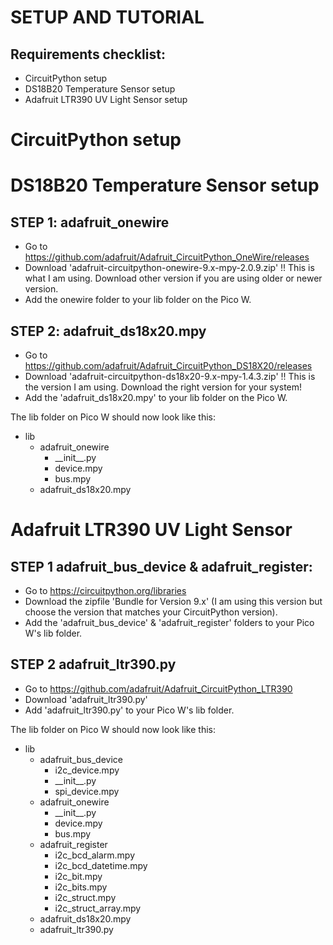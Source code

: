 # SETUP AND TUTORIAL

## Requirements checklist:
* CircuitPython setup
* DS18B20 Temperature Sensor setup
* Adafruit LTR390 UV Light Sensor setup


# CircuitPython setup





# DS18B20 Temperature Sensor setup

## STEP 1: adafruit_onewire
- Go to https://github.com/adafruit/Adafruit_CircuitPython_OneWire/releases
- Download 'adafruit-circuitpython-onewire-9.x-mpy-2.0.9.zip'   !! This is what I am using. Download other version if you are using older or newer version.
-  Add the onewire folder to your lib folder on the Pico W.

## STEP 2: adafruit_ds18x20.mpy
- Go to https://github.com/adafruit/Adafruit_CircuitPython_DS18X20/releases
- Download 'adafruit-circuitpython-ds18x20-9.x-mpy-1.4.3.zip'  !! This is the version I am using. Download the right version for your system!
- Add the 'adafruit_ds18x20.mpy' to your lib folder on the Pico W.

The lib folder on Pico W should now look like this:

* lib
  * adafruit_onewire
    - \_\_init\_\_.py
    - device.mpy
    - bus.mpy
  * adafruit_ds18x20.mpy

# Adafruit LTR390 UV Light Sensor

## STEP 1 adafruit_bus_device & adafruit_register:
- Go to https://circuitpython.org/libraries
- Download the zipfile 'Bundle for Version 9.x' (I am using this version but choose the version that matches your CircuitPython version).
- Add the 'adafruit_bus_device' & 'adafruit_register' folders to your Pico W's lib folder. 

## STEP 2 adafruit_ltr390.py
- Go to https://github.com/adafruit/Adafruit_CircuitPython_LTR390
- Download 'adafruit_ltr390.py'
- Add 'adafruit_ltr390.py' to your Pico W's lib folder.

The lib folder on Pico W should now look like this:

* lib
  * adafruit_bus_device
    - i2c_device.mpy
    - \_\_init\_\_.py
    - spi_device.mpy
  * adafruit_onewire
    - \_\_init\_\_.py
    - device.mpy
    - bus.mpy
  * adafruit_register
    - i2c_bcd_alarm.mpy
    - i2c_bcd_datetime.mpy
    - i2c_bit.mpy
    - i2c_bits.mpy
    - i2c_struct.mpy
    - i2c_struct_array.mpy
  * adafruit_ds18x20.mpy
  * adafruit_ltr390.py

